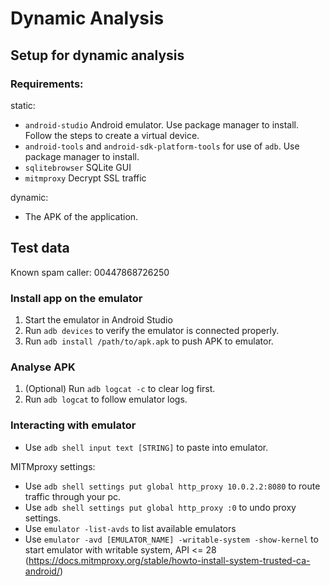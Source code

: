 # Dynamic Analysis

## Setup for dynamic analysis

### Requirements:

static:

- `android-studio` Android emulator. Use package manager to install. Follow the steps to create a virtual device.
- `android-tools` and `android-sdk-platform-tools` for use of `adb`. Use package manager to install.
- `sqlitebrowser` SQLite GUI
- `mitmproxy` Decrypt SSL traffic

dynamic:

- The APK of the application.

## Test data

Known spam caller: 00447868726250

### Install app on the emulator

1. Start the emulator in Android Studio
2. Run `adb devices` to verify the emulator is connected properly.
3. Run `adb install /path/to/apk.apk` to push APK to emulator.

### Analyse APK

1. (Optional) Run `adb logcat -c` to clear log first.
2. Run `adb logcat` to follow emulator logs.

### Interacting with emulator

- Use `adb shell input text [STRING]` to paste into emulator.

MITMproxy settings:
- Use `adb shell settings put global http_proxy 10.0.2.2:8080` to route traffic through your pc.
- Use `adb shell settings put global http_proxy :0` to undo proxy settings.
- Use `emulator -list-avds` to list available emulators
- Use `emulator -avd [EMULATOR_NAME] -writable-system -show-kernel` to start emulator with writable system, API <= 28 (https://docs.mitmproxy.org/stable/howto-install-system-trusted-ca-android/)